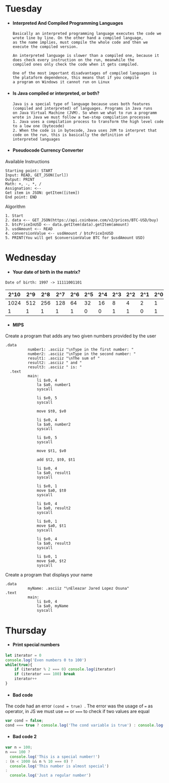 # Tuesday
* #### Interpreted And Compiled Programming Languages
    ```
    Basically an interpreted programming language executes the code we wrote line by line. On the other hand a compiled language, 
    as the name implies, must compile the whole code and then we execute the compiled version.
    
    An interpreted language is slower than a compiled one, because it does check every instruction on the run, meanwhile the
    compiled ones only check the code when it gets compiled.
    
    One of the most important disadvantages of compiled languages is the plataform dependence, this means that if you compile
    a program on Windows it cannot run on Linux
    ```
    
* #### Is Java compiled or interpreted, or both?
  ```
  Java is a special type of language because uses both features (compiled and interpreted) of languages. Programs in Java runs 
  on Java Virtual Machine (JVM). So when we what to run a programm wrote in Java we must follow a two-step compilation processes
  1. Java uses a compilation process to transform the high level code to a low one (bytecode)
  2. When the code is in bytecode, Java uses JVM to interpret that code on the run, this is basically the definition of 
  interpreted languages
  ```
  
* #### Pseudocode Currency Converter
Available Instructions
  ```
  Starting point: START
  Input: READ, GET_JSON([url])
  Output: PRINT
  Math: +, -, *, /
  Assignation: <--
  Get item in JSON: getItem([item])
  End point: END
  ```
  
Algorithm
  ```
  1. Start
  2. data <-- GET_JSON(https://api.coinbase.com/v2/prices/BTC-USD/buy)
  3. btcPriceInUSD <-- data.getItem(data).getItem(amount)
  3. usdAmount <-- READ
  4. conversionValue <-- usdAmount / btcPriceInUSD
  5. PRINT(You will get $conversionValue BTC for $usdAmount USD)
  ```
# Wednesday
* #### Your date of birth in the matrix?
```
Date of birth: 1997 -> 11111001101
```
| 2^10 | 2^9 | 2^8 | 2^7 | 2^6 | 2^5 | 2^4 | 2^3 | 2^2 | 2^1 | 2^0 |
| ---- | --- | --- | --- | --- | --- | --- | --- | --- | --- | --- |
| 1024 | 512 | 256 | 128 | 64  | 32  | 16  | 8   | 4   | 2   | 1   |
| 1    | 1   | 1   | 1   | 1   | 0   | 0   | 1   | 1   | 0   | 1   |
* #### MIPS
Create a program that adds any two given numbers provided by the user
```
.data
          number1: .asciiz "\nType in the first number: "
          number2: .asciiz "\nType in the second number: "
          result1: .asciiz "\nThe sum of "
          result2: .asciiz " and "
          result3: .asciiz " is: "
  .text
	      main:
              li $v0, 4
              la $a0, number1
              syscall

              li $v0, 5
              syscall

              move $t0, $v0

              li $v0, 4
              la $a0, number2
              syscall

              li $v0, 5
              syscall

              move $t1, $v0
              
              add $t2, $t0, $t1

              li $v0, 4
              la $a0, result1
              syscall
              
              li $v0, 1
              move $a0, $t0
              syscall
              
              li $v0, 4
              la $a0, result2
              syscall
              
              li $v0, 1
              move $a0, $t1
              syscall
              
              li $v0, 4
              la $a0, result3
              syscall
              
              li $v0, 1
              move $a0, $t2
              syscall
```
Create a program that displays your name
```
.data
	      myName: .asciiz "\nEleazar Jared Lopez Osuna"
.text
	      main:
              li $v0, 4
              la $a0, myName
              syscall
```
# Thursday
* #### Print special numbers
```javascript
let iterator = 0
console.log('Even numbers 0 to 100')
while(true){
	if (iterator % 2 === 0) console.log(iterator)
  	if (iterator === 100) break
	iterator++
}
```
* #### Bad code
The code had an error ```(cond = true) ```. The error was the usage of `=` as operator, in JS we must use `==` or `===` to check if two values are equal
```javascript
var cond = false;
cond === true ? console.log('The cond variable is true') : console.log('The cond variable is false')
```
* #### Bad code 2
```javascript
var n = 100;
n === 100 ?
  console.log('This is a special number!')
: (n < 1000 && n % 10 === 0) ?
  console.log('This number is almost special')
:
  console.log('Just a regular number')
```
















